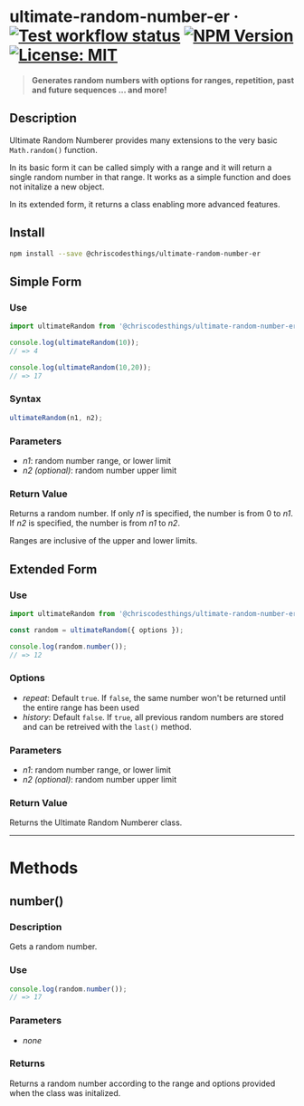 # ultimate-random-number-er &middot; [![Test workflow status](https://github.com/ChrisCodesThings/ultimate-random-number-er/actions/workflows/test.yml/badge.svg)](../../actions/workflows/test.yml) [![NPM Version](https://img.shields.io/npm/v/@chriscodesthings/ultimate-random-number-er)](https://www.npmjs.com/package/@chriscodesthings/ultimate-random-number-er) [![License: MIT](https://img.shields.io/badge/License-MIT-blue.svg)](https://opensource.org/licenses/MIT)

> **Generates random numbers with options for ranges, repetition, past and future sequences ... and more!**

## Description

Ultimate Random Numberer provides many extensions to the very basic `Math.random()` function.

In its basic form it can be called simply with a range and it will return a single random number in that range. It works as a simple function and does not initalize a new object.

In its extended form, it returns a class enabling more advanced features.

## Install

```sh
npm install --save @chriscodesthings/ultimate-random-number-er
```

## Simple Form

### Use

```js
import ultimateRandom from '@chriscodesthings/ultimate-random-number-er';

console.log(ultimateRandom(10));
// => 4

console.log(ultimateRandom(10,20));
// => 17
```

### Syntax

```js
ultimateRandom(n1, n2);
```

### Parameters
- *n1*: random number range, or lower limit
- *n2 (optional)*: random number upper limit

### Return Value

Returns a random number. If only *n1* is specified, the number is from 0 to *n1*. If *n2* is specified, the number is from *n1* to *n2*.

Ranges are inclusive of the upper and lower limits.

## Extended Form

### Use

```js
import ultimateRandom from '@chriscodesthings/ultimate-random-number-er';

const random = ultimateRandom({ options });

console.log(random.number());
// => 12
```

### Options

- *repeat*: Default `true`. If `false`, the same number won't be returned until the entire range has been used
- *history*: Default `false`. If `true`, all previous random numbers are stored and can be retreived with the `last()` method.

### Parameters
- *n1*: random number range, or lower limit
- *n2 (optional)*: random number upper limit

### Return Value

Returns the Ultimate Random Numberer class.

---

# Methods

## number()

### Description

Gets a random number.

### Use

```js
console.log(random.number());
// => 17
```

### Parameters

- *none*

### Returns

Returns a random number according to the range and options provided when the class was initalized.